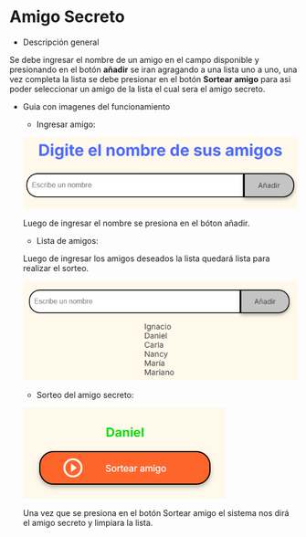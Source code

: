 <h1>Amigo Secreto</h1>

- Descripción general

Se debe ingresar el nombre de un amigo en el campo disponible y presionando en el botón **añadir**  se iran agragando a una lista uno a uno, una vez completa la lista se debe presionar en el botón **Sortear amigo** para asi poder seleccionar un amigo de la lista el cual sera el amigo secreto.

- Guia con imagenes del funcionamiento

  * Ingresar amigo:

  <img src="assets/ingresar-nombre.png" alt="Ingresar amigo"></img>

  Luego de ingresar el nombre se presiona en el bóton añadir.

  * Lista de amigos:

  Luego de ingresar los amigos deseados la lista quedará lista para realizar el sorteo.
  
   <img src="assets/lista-amigos.png" alt="Lista de amigos"></img>

   * Sorteo del amigo secreto:

  <img src="assets/amigo-sorteado.png" alt="Lista de amigos"></img>

  Una vez que se presiona en el botón Sortear amigo el sistema nos dirá el amigo secreto y limpiara la lista.

     
  
    
